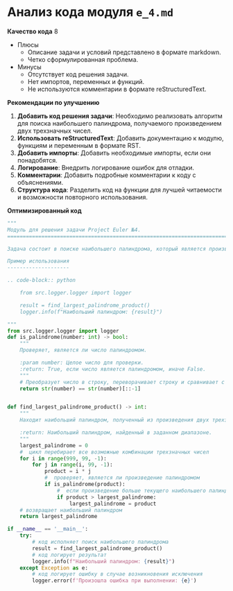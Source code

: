 # Анализ кода модуля `e_4.md`

**Качество кода**
8
- Плюсы
    -  Описание задачи и условий представлено в формате markdown.
    -  Четко сформулированная проблема.
- Минусы
    -  Отсутствует код решения задачи.
    -  Нет импортов, переменных и функций.
    -  Не используются комментарии в формате reStructuredText.

**Рекомендации по улучшению**

1.  **Добавить код решения задачи**: Необходимо реализовать алгоритм для поиска наибольшего палиндрома, получаемого произведением двух трехзначных чисел.
2.  **Использовать reStructuredText**: Добавить документацию к модулю, функциям и переменным в формате RST.
3.  **Добавить импорты**: Добавить необходимые импорты, если они понадобятся.
4.  **Логирование**: Внедрить логирование ошибок для отладки.
5.  **Комментарии**: Добавить подробные комментарии к коду с объяснениями.
6.  **Структура кода**: Разделить код на функции для лучшей читаемости и возможности повторного использования.

**Оптимизированный код**

```python
"""
Модуль для решения задачи Project Euler №4.
=========================================================================================

Задача состоит в поиске наибольшего палиндрома, который является произведением двух трехзначных чисел.

Пример использования
--------------------

.. code-block:: python

    from src.logger.logger import logger

    result = find_largest_palindrome_product()
    logger.info(f"Наибольший палиндром: {result}")

"""
from src.logger.logger import logger
def is_palindrome(number: int) -> bool:
    """
    Проверяет, является ли число палиндромом.

    :param number: Целое число для проверки.
    :return: True, если число является палиндромом, иначе False.
    """
    # Преобразует число в строку, переворачивает строку и сравнивает с исходной
    return str(number) == str(number)[::-1]


def find_largest_palindrome_product() -> int:
    """
    Находит наибольший палиндром, полученный из произведения двух трехзначных чисел.

    :return: Наибольший палиндром, найденный в заданном диапазоне.
    """
    largest_palindrome = 0
    #  цикл перебирает все возможные комбинации трехзначных чисел
    for i in range(999, 99, -1):
        for j in range(i, 99, -1):
            product = i * j
            #  проверяет, является ли произведение палиндромом
            if is_palindrome(product):
                #  если произведение больше текущего наибольшего палиндрома, обновляет значение наибольшего палиндрома
                if product > largest_palindrome:
                    largest_palindrome = product
    # возвращает наибольший палиндром
    return largest_palindrome

if __name__ == '__main__':
    try:
        # код исполняет поиск наибольшего палиндрома
        result = find_largest_palindrome_product()
        # код логирует результат
        logger.info(f"Наибольший палиндром: {result}")
    except Exception as e:
        # код логирует ошибку в случае возникновения исключения
        logger.error(f'Произошла ошибка при выполнении: {e}')
```